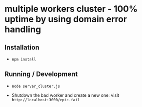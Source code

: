 multiple workers cluster - 100% uptime by using domain error handling
=======================

## Installation

* `npm install`

## Running / Development

* `node server_cluster.js`

* Shutdown the bad worker and create a new one: visit `http://localhost:3000/epic-fail`
